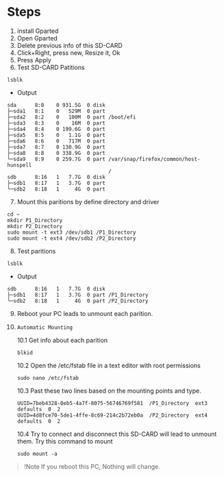 # Steps
1. install Gparted
2. Open Gparted
3. Delete previous info of this SD-CARD
4. Click+Right, press new, Resize it, Ok
5. Press Apply
6. Test SD-CARD Patitions
```
lsblk
```
+ Output

```
sda      8:0    0 931.5G  0 disk 
├─sda1   8:1    0   529M  0 part 
├─sda2   8:2    0   100M  0 part /boot/efi
├─sda3   8:3    0    16M  0 part 
├─sda4   8:4    0 199.6G  0 part 
├─sda5   8:5    0   1.1G  0 part 
├─sda6   8:6    0   717M  0 part 
├─sda7   8:7    0 130.9G  0 part 
├─sda8   8:8    0 338.9G  0 part 
└─sda9   8:9    0 259.7G  0 part /var/snap/firefox/common/host-hunspell
                                 /
sdb      8:16   1   7.7G  0 disk 
├─sdb1   8:17   1   3.7G  0 part 
└─sdb2   8:18   1     4G  0 part
```

7. Mount this paritions by define directory and driver
```
cd ~
mkdir P1_Directory
mkdir P2_Directory
sudo mount -t ext3 /dev/sdb1 /P1_Directory
sudo mount -t ext4 /dev/sdb2 /P2_Directory
```

8. Test paritions
```
lsblk
```

+ Output

```
sdb      8:16   1   7.7G  0 disk 
├─sdb1   8:17   1   3.7G  0 part /P1_Directory
└─sdb2   8:18   1     4G  0 part /P2_Directory
```

9. Reboot your PC leads to unmount each parition.
10. `Automatic Mounting`
    
    10.1 Get info about each parition
    ```
    blkid
    ```

    10.2 Open the /etc/fstab file in a text editor with root permissions
    ```
    sudo nano /etc/fstab
    ```

    10.3 Past these two lines based on the mounting points and type.
    ```
    UUID=7beb4328-0eb5-4a7f-8075-56746769f581  /P1_Directory  ext3  defaults  0  2
    UUID=4d8fce70-5de1-4ffe-8c69-214c2b72eb0a  /P2_Directory  ext4  defaults  0  2
    ```

    10.4 Try to connect and disconnect this SD-CARD will lead to unmount them. Try this command to mount
    ```
    sudo mount -a
    ```

> !Note
> If you reboot this PC, Nothing will change.
